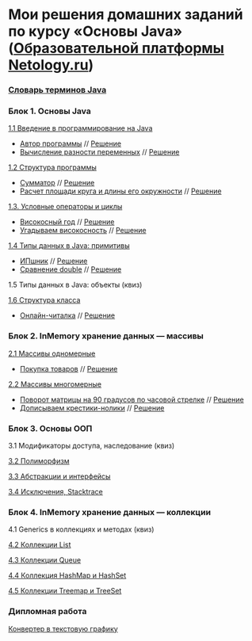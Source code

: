 # Мои решения домашних заданий по курсу «Основы Java» ([Образовательной платформы Netology.ru](https://netology.ru/programs/java-developer/))

### [Словарь терминов Java](./java_glossary.md/)

### Блок 1. Основы Java

[1.1 Введение в программирование на Java](introduction) 

+ [Автор программы](https://github.com/AlexPolkinRu/java-homeworks/blob/master/introduction/1.1.1) // [Решение](https://replit.com/@Sunches/HW111)
+ [Вычисление разности переменных](https://github.com/AlexPolkinRu/java-homeworks/blob/master/introduction/1.1.2) // [Решение](https://replit.com/@Sunches/HW112)

[1.2	Структура программы](program-structure)
  
+ [Сумматор](https://github.com/AlexPolkinRu/java-homeworks/blob/master/program-structure/1.2.1) // [Решение](https://replit.com/@Sunches/HW121)
+ [Расчет площади круга и длины его окружности](https://github.com/AlexPolkinRu/java-homeworks/blob/master/program-structure/1.2.2) // [Решение](https://replit.com/@Sunches/HW122)

[1.3.   Условные операторы и циклы](conditional-statements-cycles)

+ [Високосный год](https://github.com/AlexPolkinRu/java-homeworks/blob/master/conditional-statements-cycles/1.3.1) // [Решение](https://replit.com/@Sunches/HW131)
+ [Угадываем високосность](https://github.com/AlexPolkinRu/java-homeworks/blob/master/conditional-statements-cycles/1.3.2) // [Решение](https://replit.com/@Sunches/HW132)

[1.4	Типы данных в Java: примитивы](primitive-types)

+ [ИПшник](https://github.com/AlexPolkinRu/java-homeworks/blob/master/primitive-types/1.4.2) // [Решение](https://replit.com/@Sunches/HW141)
+ [Сравнение double](https://github.com/AlexPolkinRu/java-homeworks/blob/master/primitive-types/1.4.1) // [Решение](https://replit.com/@Sunches/HW142)

1.5	Типы данных в Java: объекты (квиз)

[1.6	Структура класса](class-structure)

+ [Онлайн-читалка](https://github.com/AlexPolkinRu/java-homeworks/tree/master/class-structure) // [Решение](https://replit.com/@Sunches/HW16)

### Блок 2. InMemory хранение данных — массивы

[2.1	Массивы одномерные](one-dimensional-array)

+ [Покупка товаров](https://github.com/AlexPolkinRu/java-homeworks/blob/master/one-dimensional-array/2.1.1) // [Решение](https://replit.com/@Sunches/HW21)

[2.2	Массивы многомерные](multidimensional-array)

+ [Поворот матрицы на 90 градусов по часовой стрелке](https://github.com/AlexPolkinRu/java-homeworks/blob/master/multidimensional-array/2.2.1) // [Решение](https://replit.com/@Sunches/HW221)
+ [Дописываем крестики-нолики](https://github.com/AlexPolkinRu/java-homeworks/blob/master/multidimensional-array/2.2.2) // [Решение](https://replit.com/@Sunches/HW222)

### Блок 3. Основы ООП

3.1	Модификаторы доступа, наследование (квиз)	

[3.2	Полиморфизм](polymorphism)

[3.3	Абстракции и интерфейсы](abstractions-interfaces)

[3.4  Исключения, Stacktrace](exceptions)


### Блок 4. InMemory хранение данных — коллекции

4.1 Generics в коллекциях и методах (квиз)

[4.2	Коллекции List](list)

[4.3	Коллекции Queue](queue)

[4.4	Коллекция HashMap и HashSet](hash-collections)

[4.5	Коллекции Treemap и TreeSet](tree-collections)

### Дипломная работа
[Конвертер в текстовую графику](diploma/diploma.md)
